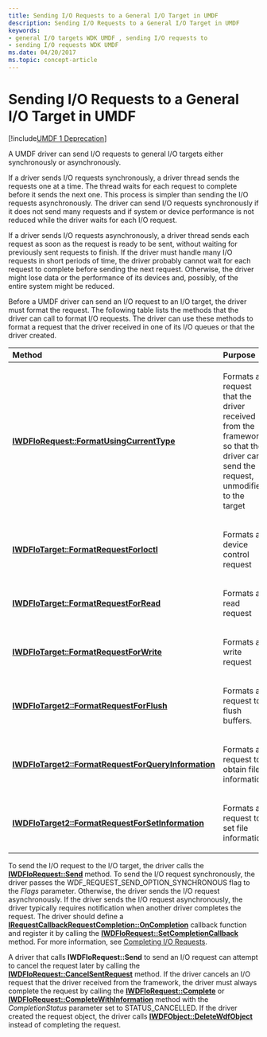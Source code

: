 ```yaml
---
title: Sending I/O Requests to a General I/O Target in UMDF
description: Sending I/O Requests to a General I/O Target in UMDF
keywords:
- general I/O targets WDK UMDF , sending I/O requests to
- sending I/O requests WDK UMDF
ms.date: 04/20/2017
ms.topic: concept-article
---
```


# Sending I/O Requests to a General I/O Target in UMDF


[!include[UMDF 1 Deprecation](../includes/umdf-1-deprecation.md)]

A UMDF driver can send I/O requests to general I/O targets either synchronously or asynchronously.

If a driver sends I/O requests synchronously, a driver thread sends the requests one at a time. The thread waits for each request to complete before it sends the next one. This process is simpler than sending the I/O requests asynchronously. The driver can send I/O requests synchronously if it does not send many requests and if system or device performance is not reduced while the driver waits for each I/O request.

If a driver sends I/O requests asynchronously, a driver thread sends each request as soon as the request is ready to be sent, without waiting for previously sent requests to finish. If the driver must handle many I/O requests in short periods of time, the driver probably cannot wait for each request to complete before sending the next request. Otherwise, the driver might lose data or the performance of its devices and, possibly, of the entire system might be reduced.

Before a UMDF driver can send an I/O request to an I/O target, the driver must format the request. The following table lists the methods that the driver can call to format I/O requests. The driver can use these methods to format a request that the driver received in one of its I/O queues or that the driver created.

<table>
<colgroup>
<col width="50%" />
<col width="50%" />
</colgroup>
<thead>
<tr class="header">
<th align="left">Method</th>
<th align="left">Purpose</th>
</tr>
</thead>
<tbody>
<tr class="odd">
<td align="left"><p><a href="/windows-hardware/drivers/ddi/wudfddi/nf-wudfddi-iwdfiorequest-formatusingcurrenttype" data-raw-source="[&lt;strong&gt;IWDFIoRequest::FormatUsingCurrentType&lt;/strong&gt;](/windows-hardware/drivers/ddi/wudfddi/nf-wudfddi-iwdfiorequest-formatusingcurrenttype)"><strong>IWDFIoRequest::FormatUsingCurrentType</strong></a></p></td>
<td align="left"><p>Formats a request that the driver received from the framework so that the driver can send the request, unmodified, to the target</p></td>
</tr>
<tr class="even">
<td align="left"><p><a href="/windows-hardware/drivers/ddi/wudfddi/nf-wudfddi-iwdfiotarget-formatrequestforioctl" data-raw-source="[&lt;strong&gt;IWDFIoTarget::FormatRequestForIoctl&lt;/strong&gt;](/windows-hardware/drivers/ddi/wudfddi/nf-wudfddi-iwdfiotarget-formatrequestforioctl)"><strong>IWDFIoTarget::FormatRequestForIoctl</strong></a></p></td>
<td align="left"><p>Formats a device control request</p></td>
</tr>
<tr class="odd">
<td align="left"><p><a href="/windows-hardware/drivers/ddi/wudfddi/nf-wudfddi-iwdfiotarget-formatrequestforread" data-raw-source="[&lt;strong&gt;IWDFIoTarget::FormatRequestForRead&lt;/strong&gt;](/windows-hardware/drivers/ddi/wudfddi/nf-wudfddi-iwdfiotarget-formatrequestforread)"><strong>IWDFIoTarget::FormatRequestForRead</strong></a></p></td>
<td align="left"><p>Formats a read request</p></td>
</tr>
<tr class="even">
<td align="left"><p><a href="/windows-hardware/drivers/ddi/wudfddi/nf-wudfddi-iwdfiotarget-formatrequestforwrite" data-raw-source="[&lt;strong&gt;IWDFIoTarget::FormatRequestForWrite&lt;/strong&gt;](/windows-hardware/drivers/ddi/wudfddi/nf-wudfddi-iwdfiotarget-formatrequestforwrite)"><strong>IWDFIoTarget::FormatRequestForWrite</strong></a></p></td>
<td align="left"><p>Formats a write request</p></td>
</tr>
<tr class="odd">
<td align="left"><p><a href="/windows-hardware/drivers/ddi/wudfddi/nf-wudfddi-iwdfiotarget2-formatrequestforflush" data-raw-source="[&lt;strong&gt;IWDFIoTarget2::FormatRequestForFlush&lt;/strong&gt;](/windows-hardware/drivers/ddi/wudfddi/nf-wudfddi-iwdfiotarget2-formatrequestforflush)"><strong>IWDFIoTarget2::FormatRequestForFlush</strong></a></p></td>
<td align="left"><p>Formats a request to flush buffers.</p></td>
</tr>
<tr class="even">
<td align="left"><p><a href="/windows-hardware/drivers/ddi/wudfddi/nf-wudfddi-iwdfiotarget2-formatrequestforqueryinformation" data-raw-source="[&lt;strong&gt;IWDFIoTarget2::FormatRequestForQueryInformation&lt;/strong&gt;](/windows-hardware/drivers/ddi/wudfddi/nf-wudfddi-iwdfiotarget2-formatrequestforqueryinformation)"><strong>IWDFIoTarget2::FormatRequestForQueryInformation</strong></a></p></td>
<td align="left"><p>Formats a request to obtain file information.</p></td>
</tr>
<tr class="odd">
<td align="left"><p><a href="/windows-hardware/drivers/ddi/wudfddi/nf-wudfddi-iwdfiotarget2-formatrequestforsetinformation" data-raw-source="[&lt;strong&gt;IWDFIoTarget2::FormatRequestForSetInformation&lt;/strong&gt;](/windows-hardware/drivers/ddi/wudfddi/nf-wudfddi-iwdfiotarget2-formatrequestforsetinformation)"><strong>IWDFIoTarget2::FormatRequestForSetInformation</strong></a></p></td>
<td align="left"><p>Formats a request to set file information.</p></td>
</tr>
</tbody>
</table>

 

To send the I/O request to the I/O target, the driver calls the [**IWDFIoRequest::Send**](/windows-hardware/drivers/ddi/wudfddi/nf-wudfddi-iwdfiorequest-send) method. To send the I/O request synchronously, the driver passes the WDF\_REQUEST\_SEND\_OPTION\_SYNCHRONOUS flag to the *Flags* parameter. Otherwise, the driver sends the I/O request asynchronously. If the driver sends the I/O request asynchronously, the driver typically requires notification when another driver completes the request. The driver should define a [**IRequestCallbackRequestCompletion::OnCompletion**](/windows-hardware/drivers/ddi/wudfddi/nf-wudfddi-irequestcallbackrequestcompletion-oncompletion) callback function and register it by calling the [**IWDFIoRequest::SetCompletionCallback**](/windows-hardware/drivers/ddi/wudfddi/nf-wudfddi-iwdfiorequest-setcompletioncallback) method. For more information, see [Completing I/O Requests](completing-i-o-requests.md).

A driver that calls **IWDFIoRequest::Send** to send an I/O request can attempt to cancel the request later by calling the [**IWDFIoRequest::CancelSentRequest**](/windows-hardware/drivers/ddi/wudfddi/nf-wudfddi-iwdfiorequest-cancelsentrequest) method. If the driver cancels an I/O request that the driver received from the framework, the driver must always complete the request by calling the [**IWDFIoRequest::Complete**](/windows-hardware/drivers/ddi/wudfddi/nf-wudfddi-iwdfiorequest-complete) or [**IWDFIoRequest::CompleteWithInformation**](/windows-hardware/drivers/ddi/wudfddi/nf-wudfddi-iwdfiorequest-completewithinformation) method with the *CompletionStatus* parameter set to STATUS\_CANCELLED. If the driver created the request object, the driver calls [**IWDFObject::DeleteWdfObject**](/windows-hardware/drivers/ddi/wudfddi/nf-wudfddi-iwdfobject-deletewdfobject) instead of completing the request.

